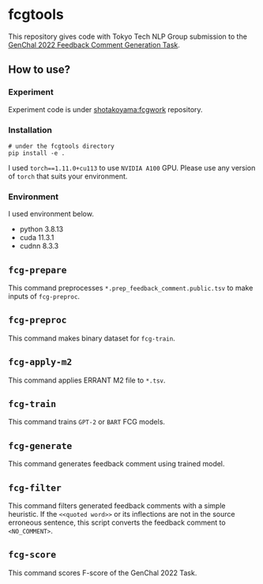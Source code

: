 # fcgtools

This repository gives code with Tokyo Tech NLP Group submission to the [GenChal 2022 Feedback Comment Generation Task](https://fcg.sharedtask.org/).

## How to use?

### Experiment

Experiment code is under [shotakoyama:fcgwork](https://github.com/shotakoyama/fcgwork) repository.

### Installation

```
# under the fcgtools directory
pip install -e .
```

I used `torch==1.11.0+cu113` to use `NVIDIA A100` GPU.
Please use any version of `torch` that suits your environment.

### Environment

I used environment below.

- python 3.8.13
- cuda 11.3.1
- cudnn 8.3.3


## `fcg-prepare`

This command preprocesses `*.prep_feedback_comment.public.tsv` to make inputs of `fcg-preproc`.

## `fcg-preproc`

This command makes binary dataset for `fcg-train`.

## `fcg-apply-m2`

This command applies ERRANT M2 file to `*.tsv`.

## `fcg-train`

This command trains `GPT-2` or `BART` FCG models.

## `fcg-generate`

This command generates feedback comment using trained model.

## `fcg-filter`

This command filters generated feedback comments with a simple heuristic.
If the `<<quoted word>>` or its inflections are not in the source erroneous sentence, this script converts the feedback comment to `<NO_COMMENT>`.

## `fcg-score`

This command scores F-score of the GenChal 2022 Task.

